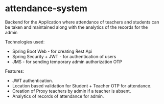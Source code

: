 # attendance-system
Backend for the Application where attendance of teachers and students can be taken and maintained along with the analytics of the records for the admin

Technologies used:
-  Spring Boot Web - for creating Rest Api
-  Spring Security + JWT - for authentication of users
-  JMS - for sending temporary admin authorization OTP

Features:
-  JWT authentication.
-  Location based validation for Student + Teacher OTP for attendance.
-  Creation of Proxy teachers by admin if a teacher is absent.
-  Analytics of records of attendance for admin.  
  
  
